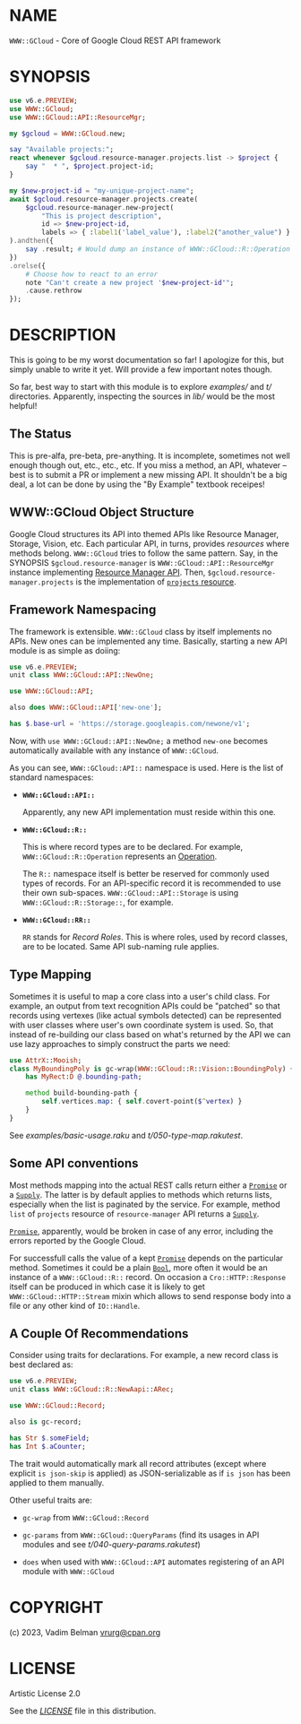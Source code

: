 NAME
====

`WWW::GCloud` - Core of Google Cloud REST API framework

SYNOPSIS
========

```raku
use v6.e.PREVIEW;
use WWW::GCloud;
use WWW::GCloud::API::ResourceMgr;

my $gcloud = WWW::GCloud.new;

say "Available projects:";
react whenever $gcloud.resource-manager.projects.list -> $project {
    say "  * ", $project.project-id;
}

my $new-project-id = "my-unique-project-name";
await $gcloud.resource-manager.projects.create(
    $gcloud.resource-manager.new-project(
        "This is project description",
        id => $new-project-id,
        labels => { :label1('label_value'), :label2("another_value") } );
).andthen({
    say .result; # Would dump an instance of WWW::GCloud::R::Operation
})
.orelse({
    # Choose how to react to an error
    note "Can't create a new project '$new-project-id'";
    .cause.rethrow
});
```

DESCRIPTION
===========

This is going to be my worst documentation so far! I apologize for this, but simply unable to write it yet. Will provide a few important notes though.

So far, best way to start with this module is to explore *examples/* and *t/* directories. Apparently, inspecting the sources in *lib/* would be the most helpful!

The Status
----------

This is pre-alfa, pre-beta, pre-anything. It is incomplete, sometimes not well enough though out, etc., etc., etc. If you miss a method, an API, whatever – best is to submit a PR or implement a new missing API. It shouldn't be a big deal, a lot can be done by using the "By Example" textbook receipes!

WWW::GCloud Object Structure
----------------------------

Google Cloud structures its API into themed APIs like Resource Manager, Storage, Vision, etc. Each particular API, in turns, provides *resources* where methods belong. `WWW::GCloud` tries to follow the same pattern. Say, in the SYNOPSIS `$gcloud.resource-manager` is `WWW::GCloud::API::ResourceMgr` instance implementing [Resource Manager API](https://cloud.google.com/resource-manager/reference/rest). Then, `$gcloud.resource-manager.projects` is the implementation of [`projects` resource](https://cloud.google.com/resource-manager/reference/rest#rest-resource:-v1.projects).

Framework Namespacing
---------------------

The framework is extensible. `WWW::GCloud` class by itself implements no APIs. New ones can be implemented any time. Basically, starting a new API module is as simple as doiing:

```raku
use v6.e.PREVIEW;
unit class WWW::GCloud::API::NewOne;

use WWW::GCloud::API;

also does WWW::GCloud::API['new-one'];

has $.base-url = 'https://storage.googleapis.com/newone/v1';
```

Now, with `use WWW::GCloud::API::NewOne;` a method `new-one` becomes automatically available with any instance of `WWW::GCloud`.

As you can see, `WWW::GCloud::API::` namespace is used. Here is the list of standard namespaces:

  * **`WWW::GCloud::API::`**

    Apparently, any new API implementation must reside within this one.

  * **`WWW::GCloud::R::`**

    This is where record types are to be declared. For example, `WWW::GCloud::R::Operation` represents an [Operation](https://cloud.google.com/resource-manager/reference/rest/Shared.Types/Operation).

    The `R::` namespace itself is better be reserved for commonly used types of records. For an API-specific record it is recommended to use their own sub-spaces. `WWW::GCloud::API::Storage` is using `WWW::GCloud::R::Storage::`, for example.

  * **`WWW::GCloud::RR::`**

    `RR` stands for *Record Roles*. This is where roles, used by record classes, are to be located. Same API sub-naming rule applies.

Type Mapping
------------

Sometimes it is useful to map a core class into a user's child class. For example, an output from text recognition APIs could be "patched" so that records using vertexes (like actual symbols detected) can be represented with user classes where user's own coordinate system is used. So, that instead of re-building our class based on what's returned by the API we can use lazy approaches to simply construct the parts we need:

```raku
use AttrX::Mooish;
class MyBoundingPoly is gc-wrap(WWW::GCloud::R::Vision::BoundingPoly) {
    has MyRect:D @.bounding-path;

    method build-bounding-path {
        self.vertices.map: { self.covert-point($^vertex) }
    }
}
```

See *examples/basic-usage.raku* and *t/050-type-map.rakutest*.

Some API conventions
--------------------

Most methods mapping into the actual REST calls return either a [`Promise`](https://docs.raku.org/type/Promise) or a [`Supply`](https://docs.raku.org/type/Supply). The latter is by default applies to methods which returns lists, especially when the list is paginated by the service. For example, method `list` of `projects` resource of `resource-manager` API returns a [`Supply`](https://docs.raku.org/type/Supply).

[`Promise`](https://docs.raku.org/type/Promise), apparently, would be broken in case of any error, including the errors reported by the Google Cloud.

For successfull calls the value of a kept [`Promise`](https://docs.raku.org/type/Promise) depends on the particular method. Sometimes it could be a plain [`Bool`](https://docs.raku.org/type/Bool), more often it would be an instance of a `WWW::GCloud::R::` record. On occasion a `Cro::HTTP::Response` itself can be produced in which case it is likely to get `WWW::GCloud::HTTP::Stream` mixin which allows to send response body into a file or any other kind of `IO::Handle`.

A Couple Of Recommendations
---------------------------

Consider using traits for declarations. For example, a new record class is best declared as:

```raku
use v6.e.PREVIEW;
unit class WWW::GCloud::R::NewAapi::ARec;

use WWW::GCloud::Record;

also is gc-record;

has Str $.someField;
has Int $.aCounter;
```

The trait would automatically mark all record attributes (except where explicit `is json-skip` is applied) as JSON-serializable as if `is json` has been applied to them manually.

Other useful traits are:

  * `gc-wrap` from `WWW::GCloud::Record`

  * `gc-params` from `WWW::GCloud::QueryParams` (find its usages in API modules and see *t/040-query-params.rakutest*)

  * `does` when used with `WWW::GCloud::API` automates registering of an API module with `WWW::GCloud`

COPYRIGHT
=========

(c) 2023, Vadim Belman <vrurg@cpan.org>

LICENSE
=======

Artistic License 2.0

See the [*LICENSE*](../../../../LICENSE) file in this distribution.

